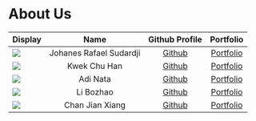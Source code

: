 # About Us

Display | Name | Github Profile | Portfolio 
--------|:----:|:--------------:|:---------:
![](https://via.placeholder.com/100.png?text=Photo) | Johanes Rafael Sudardji | [Github](https://github.com/johanesrafael.git) | [Portfolio](docs/team/AboutUs.md)
![](https://via.placeholder.com/100.png?text=Photo) | Kwek Chu Han | [Github](https://github.com/chuhann) | [Portfolio](docs/team/AboutUs.md)
![](https://via.placeholder.com/100.png?text=Photo) | Adi Nata | [Github](https://github.com/) | [Portfolio](docs/team/AboutUs.md)
![](https://avatars2.githubusercontent.com/u/26886705?s=100&v=4) | Li Bozhao | [Github](https://github.com/) | [Portfolio](docs/team/AboutUs.md)
![](https://avatars1.githubusercontent.com/u/60291742?s=100&u=3a1d97f66f94074b478308e1ffdc734fcbf6de61&v=4) | Chan Jian Xiang | [Github](https://github.com/scjx123) | [Portfolio](docs/team/AboutUs.md)

